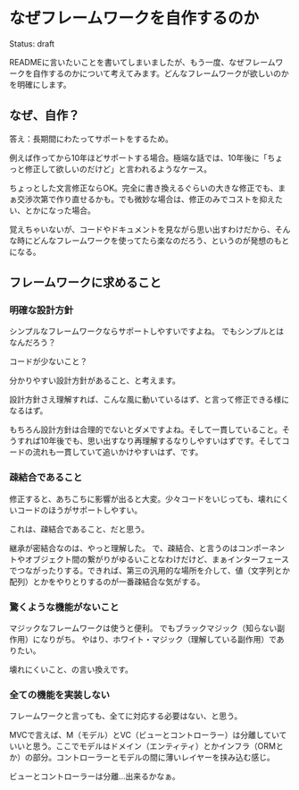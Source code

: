 なぜフレームワークを自作するのか
==========================

Status: draft

READMEに言いたいことを書いてしまいましたが、もう一度、なぜフレームワークを自作するのかについて考えてみます。どんなフレームワークが欲しいのかを明確にします。

なぜ、自作？
-------------

答え：長期間にわたってサポートをするため。

例えば作ってから10年ほどサポートする場合。極端な話では、10年後に「ちょっと修正して欲しいのだけど」と言われるようなケース。

ちょっとした文言修正ならOK。完全に書き換えるぐらいの大きな修正でも、まぁ交渉次第で作り直せるかも。でも微妙な場合は、修正のみでコストを抑えたい、とかになった場合。

覚えちゃいないが、コードやドキュメントを見ながら思い出すわけだから、そんな時にどんなフレームワークを使ってたら楽なのだろう、というのが発想のもとになる。

フレームワークに求めること
-----------------------------

### 明確な設計方針

シンプルなフレームワークならサポートしやすいですよね。
でもシンプルとはなんだろう？

コードが少ないこと？

分かりやすい設計方針があること、と考えます。

設計方針さえ理解すれば、こんな風に動いているはず、と言って修正できる様になるはず。

もちろん設計方針は合理的でないとダメですよね。そして一貫していること。そうすれば10年後でも、思い出すなり再理解するなりしやすいはずです。そしてコードの流れも一貫していて追いかけやすいはず、です。


### 疎結合であること

修正すると、あちこちに影響が出ると大変。少々コードをいじっても、壊れにくいコードのほうがサポートしやすい。

これは、疎結合であること、だと思う。

継承が密結合なのは、やっと理解した。
で、疎結合、と言うのはコンポーネントやオブジェクト間の繋がりがゆるいことなわけだけど、まぁインターフェースでつながったりする。できれば、第三の汎用的な場所を介して、値（文字列とか配列）とかをやりとりするのが一番疎結合な気がする。


### 驚くような機能がないこと

マジックなフレームワークは使うと便利。
でもブラックマジック（知らない副作用）になりがち。
やはり、ホワイト・マジック（理解している副作用）でありたい。

壊れにくいこと、の言い換えです。


### 全ての機能を実装しない

フレームワークと言っても、全てに対応する必要はない、と思う。

MVCで言えば、M（モデル）とVC（ビューとコントローラー）は分離していていいと思う。ここでモデルはドメイン（エンティティ）とかインフラ（ORMとか）の部分。コントローラーとモデルの間に薄いレイヤーを挟み込む感じ。

ビューとコントローラーは分離…出来るかなぁ。


